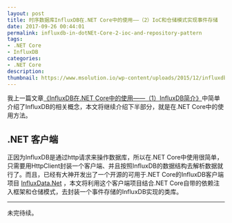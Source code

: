 ```yaml
---
layout: post
title: 时序数据库InfluxDB在.NET Core中的使用——（2）IoC和仓储模式实现事件存储
date: 2017-09-26 00:44:01
permalink: influxdb-in-dotNEt-Core-2-ioc-and-repository-pattern
tags:
- .NET Core
- InfluxDB
categories:
- .NET Core
description:
thumbnail: https://www.msolution.io/wp-content/uploads/2015/12/influxdb.png
---
```


我上一篇文章[《InfluxDB在.NET Core中的使用——（1）InfluxDB简介》](/influxdb-in-dotNEt-Core-1-Introduction.html)中简单介绍了InfluxDB的相关概念，本文将继续介绍下半部分，就是在.NET Core中的使用方法。

## .NET 客户端

正因为InfluxDB是通过http请求来操作数据库，所以在.NET Core中使用很简单，只需要用HttpClient封装一个客户端、并且按照InfluxDB的数据结构去解析数据就行了。而且，已经有大神开发出了一个开源的可用于.NET Core的InfluxDB客户端项目 [InfluxData.Net](https://github.com/pootzko/InfluxData.Net) ，本文将利用这个客户端项目结合.NET Core自带的依赖注入框架和仓储模式，去封装一个事件存储的InfluxDB实现的类库。

---
未完待续。